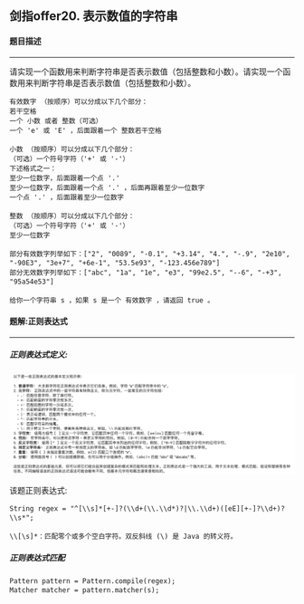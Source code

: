 ## 剑指offer20. 表示数值的字符串

#### 题目描述

---

请实现一个函数用来判断字符串是否表示数值（包括整数和小数）。请实现一个函数用来判断字符串是否表示数值（包括整数和小数）。

```
有效数字 （按顺序）可以分成以下几个部分：
若干空格
一个 小数 或者 整数（可选）
一个 'e' 或 'E' ，后面跟着一个 整数若干空格

小数 （按顺序）可以分成以下几个部分：
（可选）一个符号字符（'+' 或 '-'）
下述格式之一：
至少一位数字，后面跟着一个点 '.'
至少一位数字，后面跟着一个点 '.' ，后面再跟着至少一位数字
一个点 '.' ，后面跟着至少一位数字

整数 （按顺序）可以分成以下几个部分：
（可选）一个符号字符（'+' 或 '-'）
至少一位数字

部分有效数字列举如下：["2", "0089", "-0.1", "+3.14", "4.", "-.9", "2e10", "-90E3", "3e+7", "+6e-1", "53.5e93", "-123.456e789"]
部分无效数字列举如下：["abc", "1a", "1e", "e3", "99e2.5", "--6", "-+3", "95a54e53"]

给你一个字符串 s ，如果 s 是一个 有效数字 ，请返回 true 。
```

#### 题解:正则表达式

---



##### 正则表达式定义:

![1696909793102](image/20.表示数值的字符串isNumber/1696909793102.png)

该题正则表达式:

```
String regex = "^[\\s]*[+-]?(\\d+(\\.\\d*)?|\\.\\d+)([eE][+-]?\\d+)?\\s*";

\\[\s]*：匹配零个或多个空白字符。双反斜线 (\) 是 Java 的转义符。
```

##### 正则表达式匹配

```
Pattern pattern = Pattern.compile(regex);
Matcher matcher = pattern.matcher(s);
```
